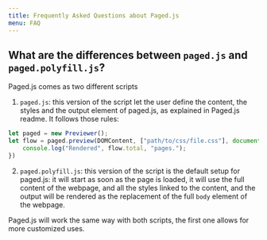 ```yaml
---
title: Frequently Asked Questions about Paged.js
menu: FAQ
---
```


## What are the differences between `paged.js` and `paged.polyfill.js`?

Paged.js comes as two different scripts

1. `paged.js`: this version of the script let the user define the
content, the styles and the output element of paged.js, as explained in Paged.js
readme. It follows those rules: 

```javascript
let paged = new Previewer();
let flow = paged.preview(DOMContent, ["path/to/css/file.css"], document.body).then((flow) => {
	console.log("Rendered", flow.total, "pages.");
})
```

2. `paged.polyfill.js`: this version of the script is the default setup for
   paged.js: it will start as soon as the page is loaded, it will use the full
   content of the webpage, and all the styles linked to the content, and the
   output will be rendered as the replacement of the full `body` element of the
   webpage. 


Paged.js will work the same way with both scripts, the first one allows for more
customized uses.
